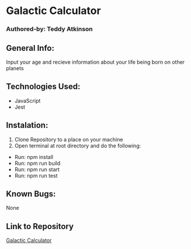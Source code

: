 # Galactic Calculator

### Authored-by: Teddy Atkinson

## General Info:
Input your age and recieve information about your life being born on other planets
## Technologies Used:
* JavaScript
* Jest

## Instalation:
1. Clone Repository to a place on your machine
2. Open terminal at root directory and do the following:
* Run: npm install
* Run: npm run build
* Run: npm run start
* Run: npm run test

## Known Bugs:
None

## Link to Repository
[Galactic Calculator](https://github.com/TeddyAtkinson/galactic-calc)
